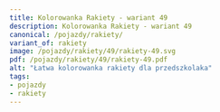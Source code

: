 ```yaml
---
title: Kolorowanka Rakiety - wariant 49
description: Kolorowanka Rakiety - wariant 49
canonical: /pojazdy/rakiety/
variant_of: rakiety
image: /pojazdy/rakiety/49/rakiety-49.svg
pdf: /pojazdy/rakiety/49/rakiety-49.pdf
alt: "Łatwa kolorowanka rakiety dla przedszkolaka"
tags:
- pojazdy
- rakiety
---
```

